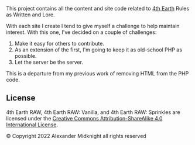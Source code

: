  This project contains all the content and site code related to [4th Earth](https://4th.earth) Rules as Written and Lore.

 With each site I create I tend to give myself a challenge to help maintain interest. With this one, I've decided on a couple of challenges:

 1. Make it easy for others to contribute.
 2. As an extension of the first, I'm going to keep it as old-school PHP as possible.
 3. Let the server be the server.

 This is a departure from my previous work of removing HTML from the PHP code.

 ## License

 4th Earth RAW, 4th Earth RAW: Vanilla, and 4th Earth RAW: Sprinkles are licensed under the <a rel="license" href="http://creativecommons.org/licenses/by-sa/4.0/">Creative Commons Attribution-ShareAlike 4.0 International License</a>.

 © Copyright 2022 Alexander Midknight all rights reserved

